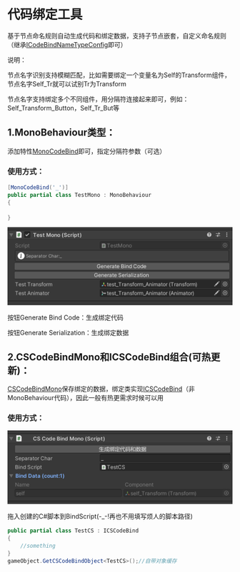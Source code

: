 # 代码绑定工具

基于节点命名规则自动生成代码和绑定数据，支持子节点嵌套，自定义命名规则（继承[ICodeBindNameTypeConfig](../Editor/ICodeBindNameTypeConfig.cs)即可）

说明：

节点名字识别支持模糊匹配，比如需要绑定一个变量名为Self的Transform组件，节点名字Self_Tr就可以试别Tr为Transform

节点名字支持绑定多个不同组件，用分隔符连接起来即可，例如：Self_Transform_Button，Self_Tr_But等

## 1.MonoBehaviour类型：

添加特性[MonoCodeBind](../Runtime/CSCodeBindAttribute.cs)即可，指定分隔符参数（可选）

### 使用方式：
```csharp
[MonoCodeBind('_')]
public partial class TestMono : MonoBehaviour
{

}
```
![](1.png)

按钮Generate Bind Code：生成绑定代码

按钮Generate Serialization：生成绑定数据

## 2.CSCodeBindMono和ICSCodeBind组合(可热更新)：

[CSCodeBindMono](../Runtime/CSCodeBindMono.cs)保存绑定的数据，绑定类实现[ICSCodeBind](../Runtime/ICSCodeBind.cs)（非MonoBehaviour代码），因此一般有热更需求时候可以用

### 使用方式：
![](2.png)

拖入创建的C#脚本到BindScript(-_-!再也不用填写烦人的脚本路径)

```csharp
public partial class TestCS : ICSCodeBind
{
    //something
}
gameObject.GetCSCodeBindObject<TestCS>();//自带对象缓存
```



